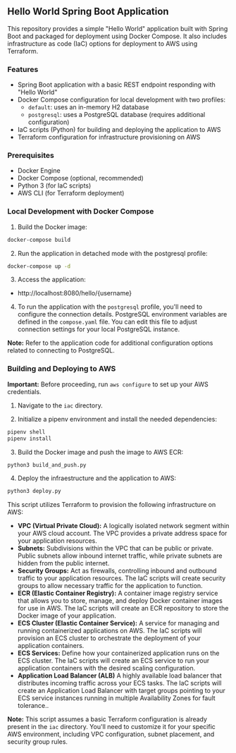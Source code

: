 ## Hello World Spring Boot Application

This repository provides a simple "Hello World" application built with Spring Boot and packaged for deployment using Docker Compose. It also includes infrastructure as code (IaC) options for deployment to AWS using Terraform.

### Features

* Spring Boot application with a basic REST endpoint responding with "Hello World"
* Docker Compose configuration for local development with two profiles:
    * `default`: uses an in-memory H2 database
    * `postgresql`: uses a PostgreSQL database (requires additional configuration)
* IaC scripts (Python) for building and deploying the application to AWS
* Terraform configuration for infrastructure provisioning on AWS

### Prerequisites

* Docker Engine
* Docker Compose (optional, recommended)
* Python 3 (for IaC scripts)
* AWS CLI (for Terraform deployment)

### Local Development with Docker Compose

1. Build the Docker image:

```bash
docker-compose build
```

2. Run the application in detached mode with the postgresql profile:

```bash
docker-compose up -d
```

3. Access the application:

  * http://localhost:8080/hello/{username}

4. To run the application with the `postgresql` profile, you'll need to configure the connection details. PostgreSQL environment variables are defined in the `compose.yaml` file. You can edit this file to adjust connection settings for your local PostgreSQL instance.

**Note:** Refer to the application code for additional configuration options related to connecting to PostgreSQL.


### Building and Deploying to AWS

**Important:** Before proceeding, run `aws configure` to set up your AWS credentials.

1. Navigate to the `iac` directory.

2. Initialize a pipenv environment and install the needed dependencies:

```bash
pipenv shell
pipenv install
```

3. Build the Docker image and push the image to AWS ECR:

```bash
python3 build_and_push.py
```

4. Deploy the infraestructure and the application to AWS:

```bash
python3 deploy.py
```

This script utilizes Terraform to provision the following infrastructure on AWS:

* **VPC (Virtual Private Cloud):** A logically isolated network segment within your AWS cloud account. The VPC provides a private address space for your application resources.
* **Subnets:** Subdivisions within the VPC that can be public or private. Public subnets allow inbound internet traffic, while private subnets are hidden from the public internet.
* **Security Groups:** Act as firewalls, controlling inbound and outbound traffic to your application resources. The IaC scripts will create security groups to allow necessary traffic for the application to function.
* **ECR (Elastic Container Registry):** A container image registry service that allows you to store, manage, and deploy Docker container images for use in AWS. The IaC scripts will create an ECR repository to store the Docker image of your application.
* **ECS Cluster (Elastic Container Service):** A service for managing and running containerized applications on AWS. The IaC scripts will provision an ECS cluster to orchestrate the deployment of your application containers.
* **ECS Services:** Define how your containerized application runs on the ECS cluster. The IaC scripts will create an ECS service to run your application containers with the desired scaling configuration.
* **Application Load Balancer (ALB)** A highly available load balancer that distributes incoming traffic across your ECS tasks. The IaC scripts will create an Application Load Balancer with target groups pointing to your ECS service instances running in multiple Availability Zones for fault tolerance..

**Note:** This script assumes a basic Terraform configuration is already present in the `iac` directory. You'll need to customize it for your specific AWS environment, including VPC configuration, subnet placement, and security group rules.




